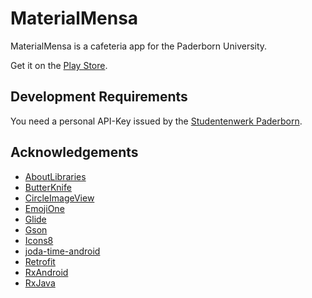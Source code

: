 # MaterialMensa
MaterialMensa is a cafeteria app for the Paderborn University.

Get it on the [Play Store](https://play.google.com/store/apps/details?id=de.prttstft.materialmensa).

## Development Requirements
You need a personal API-Key issued by the [Studentenwerk Paderborn](http://www.studentenwerk-pb.de).

## Acknowledgements
- [AboutLibraries](https://github.com/mikepenz/AboutLibraries)
- [ButterKnife](https://github.com/JakeWharton/butterknife)
- [CircleImageView](https://github.com/hdodenhof/CircleImageView)
- [EmojiOne](http://emojione.com/)
- [Glide](https://github.com/bumptech/glide)
- [Gson](https://github.com/google/gson)
- [Icons8](https://icons8.com)
- [joda-time-android](https://github.com/dlew/joda-time-android)
- [Retrofit](https://github.com/square/retrofit)
- [RxAndroid](https://github.com/ReactiveX/RxAndroid)
- [RxJava](https://github.com/ReactiveX/RxJava)